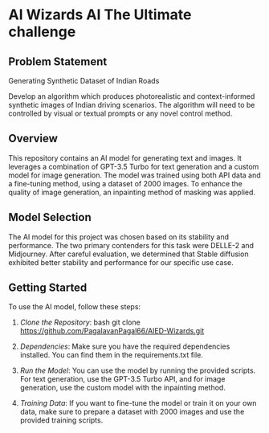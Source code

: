 # AI Wizards AI The Ultimate challenge

## Problem Statement

Generating Synthetic Dataset of Indian Roads

Develop an algorithm which produces photorealistic and context-informed synthetic images of Indian driving scenarios. The algorithm will need to be controlled by visual or textual prompts or any novel control method.

## Overview

This repository contains an AI model for generating text and images. It leverages a combination of GPT-3.5 Turbo for text generation and a custom model for image generation. The model was trained using both API data and a fine-tuning method, using a dataset of 2000 images. To enhance the quality of image generation, an inpainting method of masking was applied.

## Model Selection

The AI model for this project was chosen based on its stability and performance. The two primary contenders for this task were DELLE-2 and Midjourney. After careful evaluation, we determined that Stable diffusion exhibited better stability and performance for our specific use case.

## Getting Started

To use the AI model, follow these steps:

1. *Clone the Repository*:
  bash
git clone https://github.com/PagalavanPagal66/AIED-Wizards.git
  

2. *Dependencies*:
  Make sure you have the required dependencies installed. You can find them in the requirements.txt file.

3. *Run the Model*:
  You can use the model by running the provided scripts. For text generation, use the GPT-3.5 Turbo API, and for image generation, use the custom model with the inpainting method.

4. *Training Data*:
  If you want to fine-tune the model or train it on your own data, make sure to prepare a dataset with 2000 images and use the provided training scripts.
